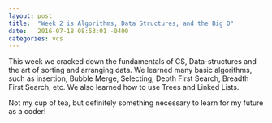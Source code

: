 ```yaml
---
layout: post
title:  "Week 2 is Algorithms, Data Structures, and the Big O"
date:   2016-07-18 08:53:01 -0400
categories: vcs
---
```


This week we cracked down the fundamentals of CS, Data-structures and the art of sorting and arranging data. We learned many basic algorithms, such as insertion, Bubble Merge, Selecting, Depth First Search, Breadth First Search, etc. We also learned how to use Trees and Linked Lists.

Not my cup of tea, but definitely something necessary to learn for my future as a coder!

